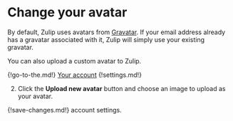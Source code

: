 # Change your avatar

By default, Zulip uses avatars from [Gravatar](https://en.gravatar.com/).
If your email address already has a gravatar associated with it, Zulip will
simply use your existing gravatar.

You can also upload a custom avatar to Zulip.

{!go-to-the.md!} [Your account](/#settings/your-account)
{!settings.md!}

2. Click the **Upload new avatar** button and choose an image to upload
    as your avatar.

{!save-changes.md!} account settings.
